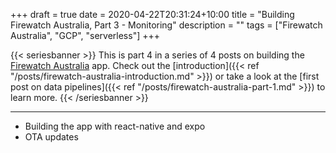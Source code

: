 +++
draft = true
date = 2020-04-22T20:31:24+10:00
title = "Building Firewatch Australia, Part 3 - Monitoring"
description = ""
tags = ["Firewatch Australia", "GCP", "serverless"]
+++

{{< seriesbanner >}}
This is part 4 in a series of 4 posts on building the [Firewatch Australia](https://firewatchaus.com/) app. Check out the
[introduction]({{< ref "/posts/firewatch-australia-introduction.md" >}}) or take a look at the [first
post on data pipelines]({{< ref "/posts/firewatch-australia-part-1.md" >}}) to learn more.
{{< /seriesbanner >}}

---

- Building the app with react-native and expo
- OTA updates
